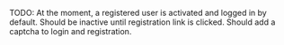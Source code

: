 TODO:
At the moment, a registered user is activated and logged in by default. Should be inactive until registration link is clicked. Should add a captcha to login and registration.
